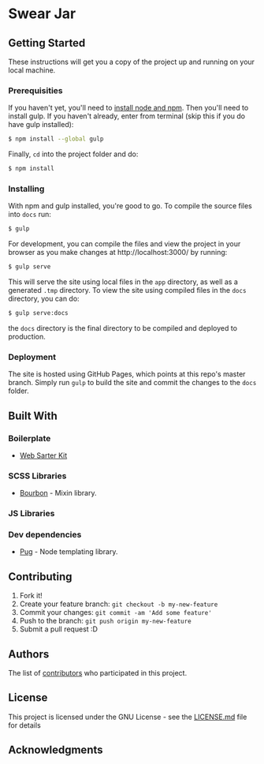 # Swear Jar


## Getting Started

These instructions will get you a copy of the project up and running on your local machine.

### Prerequisities

If you haven't yet, you'll need to [install node and npm](https://nodejs.org/en/download/). Then you'll need to install gulp. If you haven't already, enter from terminal (skip this if you do have gulp installed):

```sh
$ npm install --global gulp
```

Finally, `cd` into the project folder and do:

```sh
$ npm install
```

### Installing

With npm and gulp installed, you're good to go. To compile the source files into `docs` run:

```sh
$ gulp
```

For development, you can compile the files and view the project in your browser as you make changes at http://localhost:3000/ by running:

```sh
$ gulp serve
```

This will serve the site using local files in the `app` directory, as well as a generated `.tmp` directory. To view the site using compiled files in the `docs` directory, you can do:

```sh
$ gulp serve:docs
```

the `docs` directory is the final directory to be compiled and deployed to production.

### Deployment

The site is hosted using GitHub Pages, which points at this repo's master branch. Simply run `gulp` to build the site and commit the changes to the `docs` folder.

## Built With

### Boilerplate
- [Web Sarter Kit](https://developers.google.com/web/tools/starter-kit/)

### SCSS Libraries
- [Bourbon](https://bourbon.io/) - Mixin library.

### JS Libraries

### Dev dependencies
- [Pug](https://pugjs.org/) - Node templating library.

## Contributing

1. Fork it!
2. Create your feature branch: `git checkout -b my-new-feature`
3. Commit your changes: `git commit -am 'Add some feature'`
4. Push to the branch: `git push origin my-new-feature`
5. Submit a pull request :D


## Authors

The list of [contributors](https://github.com/jjandoc/debate-bingo/contributors) who participated in this project.

## License

This project is licensed under the GNU License - see the [LICENSE.md](LICENSE.md) file for details

## Acknowledgments
